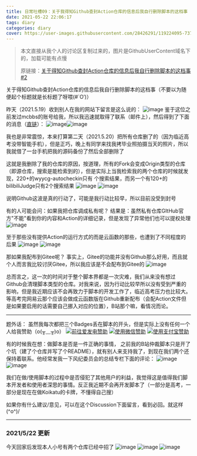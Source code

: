 ```yaml
---
title: 日常吐槽09：关于我得知Github查封Action仓库的信息后我自行删除脚本的这档事
date: 2021-05-22 22:06:17
tags: diary
categories: diary
cover: https://user-images.githubusercontent.com/28426291/119224095-73777e00-bb2f-11eb-8158-0518afa53667.png
---
```


> 本文直接从我个人的讨论区复制过来的，图片是GithubUserContent域名下的，加载可能有点慢
>
> 原链接：[关于得知Github查封Action仓库的信息后我自行删除脚本的这档事 #2](https://github.com/GamerNoTitle/GamerNoTitle/discussions/2)

关于得知Github查封Action仓库的信息后我自行删除脚本的这档事（不要以为随便起个标题就是长标题了呀喂(#`O′)）

昨天（2021.5.19）收到别人在我的网站下留言是这么说的：
![image](https://user-images.githubusercontent.com/28426291/118961191-a2a6b780-b996-11eb-9986-1f4f8f67dedf.png)
鉴于这位之前发过mcbbs的账号给我，所以我迅速就取得了联系（邮件上），然后得到了下面的消息（[直链](https://t.me/TestFlightCN/9781)）：
![image](https://user-images.githubusercontent.com/28426291/118961440-e699bc80-b996-11eb-922e-2ff5c4c77781.png)![image](https://user-images.githubusercontent.com/28426291/118961398-de418180-b996-11eb-97ab-699981bb7d11.png)

我也是非常震惊，本来打算第二天（2021.5.20）把所有仓库删了的（因为临近高考没带智能手机），但是正巧，晚上有同学来找我拷毕业照拍摄当天的照片，所以我就借了一台手机把我的源码备份了然后全部删除了

这就是我删除了我的仓库的原因，按道理，所有的Fork会变成Origin类型的仓库（即源仓库，搜索是能检索到的），但是实际上当我检索我的两个仓库的时候就发现，220+的wyycg-autocheckin只有 个搜索结果，而另一个有120+的bilibiliJudge只有2个搜索结果
![image](https://user-images.githubusercontent.com/28426291/118962052-8d7e5880-b997-11eb-8956-8213525c2b42.png)
![image](https://user-images.githubusercontent.com/28426291/118962000-80fa0000-b997-11eb-9496-2588a021114f.png)

说明Github这波是真的行动了，可能是我行动比较早，所以目前没受到封号

有的人可能会问：如果我把仓库调成私有呢？
结果是：虽然私有仓库GItHub官方"不能"看到你的内容和Action的详细记录，但是发现了异常他们也可以提权处理
![image](https://user-images.githubusercontent.com/28426291/118962344-da622f00-b997-11eb-90a9-36f646e228ef.png)

至于那些没有提供Action的运行方式的而是云函数的那些，也遭到了不同程度的后果
![image](https://user-images.githubusercontent.com/28426291/118962473-febe0b80-b997-11eb-94f6-7218e3678df3.png)
![image](https://user-images.githubusercontent.com/28426291/118962503-08477380-b998-11eb-97ed-65cfcfcb802d.png)

那如果我配布到Gitee呢？
事实上，Gitee的功能并没有Github那么好用，而且就个人而言我比较讨厌Gitee，所以我应该是不会配布到Gitee的
![image](https://user-images.githubusercontent.com/28426291/118962651-2e6d1380-b998-11eb-9adf-1e59c09b7bb8.png)

总而言之，这一次的时间对于整个脚本界都是一次灾难，我们从来没有想过Github会清理脚本类型的仓库。对我来说，因为行动比较早所以没有受到严重的影响，但是我近期应该不会再致力于脚本的开发工作了，临近高考压力也比较大。等高考完网易云那个应该会做成云函数版在Github重新配布（会配Action文件但是如果要启用的话需要自己挪入对应的位置），B站那个嘛，看情况而论。

---

题外话：
虽然我每次都把三个Badges丢在脚本的开头，但是实际上没有任何一个人给我赞助（o(╥﹏╥)o）
<a href="https://afdian.net/@GamerNoTitle"><img src="https://img.shields.io/badge/%E7%88%B1%E5%8F%91%E7%94%B5-GamerNoTitle-%238e8cd8?style=for-the-badge" alt="前往爱发电赞助" width=auto height=auto border="0" /></a> <a href="https://cdn.bilicdn.tk/gh/Vikutorika/assets@master/img/Donate/WeChatPay.png"><img src="https://img.shields.io/badge/%E5%BE%AE%E4%BF%A1%E6%94%AF%E4%BB%98-GamerNoTitle-%2304BE02?style=for-the-badge" alt="使用微信赞助" width=auto height=auto border="0" /></a> <a href="https://cdn.bilicdn.tk/gh/Vikutorika/assets@master/img/Donate/AliPay.jpg"><img src="https://img.shields.io/badge/%E6%94%AF%E4%BB%98%E5%AE%9D%E6%94%AF%E4%BB%98-GamerNoTitle-%231678FF?style=for-the-badge" alt="使用支付宝赞助" width=auto height=auto border="0" /></a>

有的时候我在想：做脚本是否是一件正确的事情，
之前我的B站仲裁脚本只是开了个坑（建了个仓库并写了个README），就有别人来支持我了，到现在我们两个还保持着联系。他经常发我一下风纪委员会的总结专栏下面的评论：
![image](https://user-images.githubusercontent.com/28426291/118963142-bc48fe80-b998-11eb-9a78-5dcc57722521.png)
![image](https://user-images.githubusercontent.com/28426291/118963206-cd920b00-b998-11eb-81e4-dc5ad0c4c3a7.png)

我们在做/使用脚本的过程中是否侵犯了其他用户的利益，我觉得这是值得我们脚本开发者和使用者深思的事情。反正我近期不会再开发脚本了（一部分是高考，一部分是现在在做Koikatu的卡牌，不懂得自己搜）

如果你有什么建议/意见，可以在这个Discussion下面留言，看到必回。就这样\(^o^)/

---

### 2021/5/22 更新

今天回家后发现本人小号有两个仓库已经中招了
![image](https://user-images.githubusercontent.com/28426291/119224057-43c87600-bb2f-11eb-8282-1deeaff06191.png)
![image](https://user-images.githubusercontent.com/28426291/119224065-4cb94780-bb2f-11eb-818a-6afe1de837a4.png)
![image](https://user-images.githubusercontent.com/28426291/119224095-73777e00-bb2f-11eb-8158-0518afa53667.png)